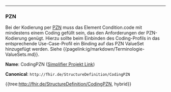 ----
### PZN

Bei der Kodierung per [PZN](http://www.pruefziffernberechnung.de/Originaldokumente/PZN/pruefzif.pdf) muss das Element Condition.code mit mindestens einem Coding gefüllt sein, das den Anforderungen der PZN-Kodierung genügt. Hierzu sollte beim Einbinden des Coding-Profils in das entsprechende Use-Case-Profil ein Binding auf das PZN ValueSet hinzugefügt werden. Siehe {{pagelink:ig/markdown/Terminologie-ValueSets.md}}.

**Name**: CodingPZN ([Simplifier Projekt Link](https://simplifier.net/resolve?canonical=http://fhir.de/StructureDefinition/CodingPZN&scope=de.basisprofil.r4@1.5.1))

**Canonical**: `http://fhir.de/StructureDefinition/CodingPZN`

{{tree:http://fhir.de/StructureDefinition/CodingPZN, hybrid}}